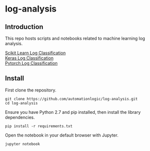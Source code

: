 # log-analysis

## Introduction

This repo hosts scripts and notebooks related to machine learning log analysis. 

[Scikit Learn Log Classification](https://github.com/automationlogic/log-analysis/blob/master/Scikit_Learn_Log_Classification.ipynb)  
[Keras Log Classification](https://github.com/automationlogic/log-analysis/blob/master/Keras_Log_Classification.ipynb)  
[Pytorch Log Classification](https://github.com/automationlogic/log-analysis/blob/master/Pytorch_Log_Classification.ipynb)  

## Install

First clone the repository.

```
git clone https://github.com/automationlogic/log-analysis.git
cd log-analysis
```

Ensure you have Python 2.7 and pip installed, then install the library dependencies.

```
pip install -r requirements.txt
```

Open the notebook in your default browser with Jupyter.

```
jupyter notebook
```
